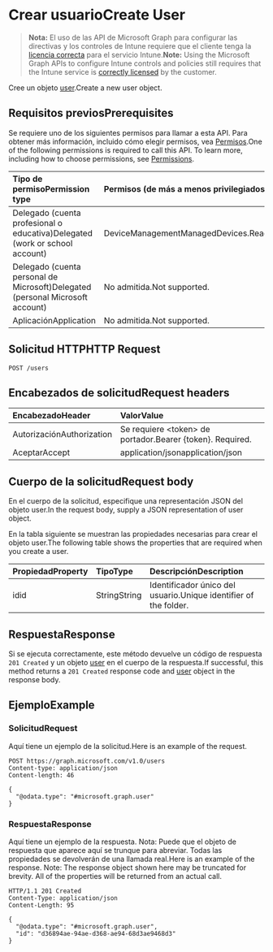 # <a name="create-user"></a><span data-ttu-id="098d6-101">Crear usuario</span><span class="sxs-lookup"><span data-stu-id="098d6-101">Create User</span></span>

> <span data-ttu-id="098d6-102">**Nota:** El uso de las API de Microsoft Graph para configurar las directivas y los controles de Intune requiere que el cliente tenga la [licencia correcta](https://go.microsoft.com/fwlink/?linkid=839381) para el servicio Intune.</span><span class="sxs-lookup"><span data-stu-id="098d6-102">**Note:** Using the Microsoft Graph APIs to configure Intune controls and policies still requires that the Intune service is [correctly licensed](https://go.microsoft.com/fwlink/?linkid=839381) by the customer.</span></span>

<span data-ttu-id="098d6-103">Cree un objeto [user](../resources/intune_devices_user.md).</span><span class="sxs-lookup"><span data-stu-id="098d6-103">Create a new user object.</span></span>
## <a name="prerequisites"></a><span data-ttu-id="098d6-104">Requisitos previos</span><span class="sxs-lookup"><span data-stu-id="098d6-104">Prerequisites</span></span>
<span data-ttu-id="098d6-p101">Se requiere uno de los siguientes permisos para llamar a esta API. Para obtener más información, incluido cómo elegir permisos, vea [Permisos](../../../concepts/permissions_reference.md).</span><span class="sxs-lookup"><span data-stu-id="098d6-p101">One of the following permissions is required to call this API. To learn more, including how to choose permissions, see [Permissions](../../../concepts/permissions_reference.md).</span></span>

|<span data-ttu-id="098d6-107">Tipo de permiso</span><span class="sxs-lookup"><span data-stu-id="098d6-107">Permission type</span></span>|<span data-ttu-id="098d6-108">Permisos (de más a menos privilegiados)</span><span class="sxs-lookup"><span data-stu-id="098d6-108">Permissions (from least to most privileged)</span></span>|
|:---|:---|
|<span data-ttu-id="098d6-109">Delegado (cuenta profesional o educativa)</span><span class="sxs-lookup"><span data-stu-id="098d6-109">Delegated (work or school account)</span></span>|<span data-ttu-id="098d6-110">DeviceManagementManagedDevices.ReadWrite.All</span><span class="sxs-lookup"><span data-stu-id="098d6-110">DeviceManagementManagedDevices.ReadWrite.All</span></span>|
|<span data-ttu-id="098d6-111">Delegado (cuenta personal de Microsoft)</span><span class="sxs-lookup"><span data-stu-id="098d6-111">Delegated (personal Microsoft account)</span></span>|<span data-ttu-id="098d6-112">No admitida.</span><span class="sxs-lookup"><span data-stu-id="098d6-112">Not supported.</span></span>|
|<span data-ttu-id="098d6-113">Aplicación</span><span class="sxs-lookup"><span data-stu-id="098d6-113">Application</span></span>|<span data-ttu-id="098d6-114">No admitida.</span><span class="sxs-lookup"><span data-stu-id="098d6-114">Not supported.</span></span>|

## <a name="http-request"></a><span data-ttu-id="098d6-115">Solicitud HTTP</span><span class="sxs-lookup"><span data-stu-id="098d6-115">HTTP Request</span></span>
<!-- {
  "blockType": "ignored"
}
-->
``` http
POST /users
```

## <a name="request-headers"></a><span data-ttu-id="098d6-116">Encabezados de solicitud</span><span class="sxs-lookup"><span data-stu-id="098d6-116">Request headers</span></span>
|<span data-ttu-id="098d6-117">Encabezado</span><span class="sxs-lookup"><span data-stu-id="098d6-117">Header</span></span>|<span data-ttu-id="098d6-118">Valor</span><span class="sxs-lookup"><span data-stu-id="098d6-118">Value</span></span>|
|:---|:---|
|<span data-ttu-id="098d6-119">Autorización</span><span class="sxs-lookup"><span data-stu-id="098d6-119">Authorization</span></span>|<span data-ttu-id="098d6-120">Se requiere &lt;token&gt; de portador.</span><span class="sxs-lookup"><span data-stu-id="098d6-120">Bearer {token}. Required.</span></span>|
|<span data-ttu-id="098d6-121">Aceptar</span><span class="sxs-lookup"><span data-stu-id="098d6-121">Accept</span></span>|<span data-ttu-id="098d6-122">application/json</span><span class="sxs-lookup"><span data-stu-id="098d6-122">application/json</span></span>|

## <a name="request-body"></a><span data-ttu-id="098d6-123">Cuerpo de la solicitud</span><span class="sxs-lookup"><span data-stu-id="098d6-123">Request body</span></span>
<span data-ttu-id="098d6-124">En el cuerpo de la solicitud, especifique una representación JSON del objeto user.</span><span class="sxs-lookup"><span data-stu-id="098d6-124">In the request body, supply a JSON representation of user object.</span></span>

<span data-ttu-id="098d6-125">En la tabla siguiente se muestran las propiedades necesarias para crear el objeto user.</span><span class="sxs-lookup"><span data-stu-id="098d6-125">The following table shows the properties that are required when you create a user.</span></span>

|<span data-ttu-id="098d6-126">Propiedad</span><span class="sxs-lookup"><span data-stu-id="098d6-126">Property</span></span>|<span data-ttu-id="098d6-127">Tipo</span><span class="sxs-lookup"><span data-stu-id="098d6-127">Type</span></span>|<span data-ttu-id="098d6-128">Descripción</span><span class="sxs-lookup"><span data-stu-id="098d6-128">Description</span></span>|
|:---|:---|:---|
|<span data-ttu-id="098d6-129">id</span><span class="sxs-lookup"><span data-stu-id="098d6-129">id</span></span>|<span data-ttu-id="098d6-130">String</span><span class="sxs-lookup"><span data-stu-id="098d6-130">String</span></span>|<span data-ttu-id="098d6-131">Identificador único del usuario.</span><span class="sxs-lookup"><span data-stu-id="098d6-131">Unique identifier of the folder.</span></span>|



## <a name="response"></a><span data-ttu-id="098d6-132">Respuesta</span><span class="sxs-lookup"><span data-stu-id="098d6-132">Response</span></span>
<span data-ttu-id="098d6-133">Si se ejecuta correctamente, este método devuelve un código de respuesta `201 Created` y un objeto [user](../resources/intune_devices_user.md) en el cuerpo de la respuesta.</span><span class="sxs-lookup"><span data-stu-id="098d6-133">If successful, this method returns a `201 Created` response code and [user](../resources/intune_devices_user.md) object in the response body.</span></span>

## <a name="example"></a><span data-ttu-id="098d6-134">Ejemplo</span><span class="sxs-lookup"><span data-stu-id="098d6-134">Example</span></span>
### <a name="request"></a><span data-ttu-id="098d6-135">Solicitud</span><span class="sxs-lookup"><span data-stu-id="098d6-135">Request</span></span>
<span data-ttu-id="098d6-136">Aquí tiene un ejemplo de la solicitud.</span><span class="sxs-lookup"><span data-stu-id="098d6-136">Here is an example of the request.</span></span>
``` http
POST https://graph.microsoft.com/v1.0/users
Content-type: application/json
Content-length: 46

{
  "@odata.type": "#microsoft.graph.user"
}
```

### <a name="response"></a><span data-ttu-id="098d6-137">Respuesta</span><span class="sxs-lookup"><span data-stu-id="098d6-137">Response</span></span>
<span data-ttu-id="098d6-p102">Aquí tiene un ejemplo de la respuesta. Nota: Puede que el objeto de respuesta que aparece aquí se trunque para abreviar. Todas las propiedades se devolverán de una llamada real.</span><span class="sxs-lookup"><span data-stu-id="098d6-p102">Here is an example of the response. Note: The response object shown here may be truncated for brevity. All of the properties will be returned from an actual call.</span></span>
``` http
HTTP/1.1 201 Created
Content-Type: application/json
Content-Length: 95

{
  "@odata.type": "#microsoft.graph.user",
  "id": "d36894ae-94ae-d368-ae94-68d3ae9468d3"
}
```



